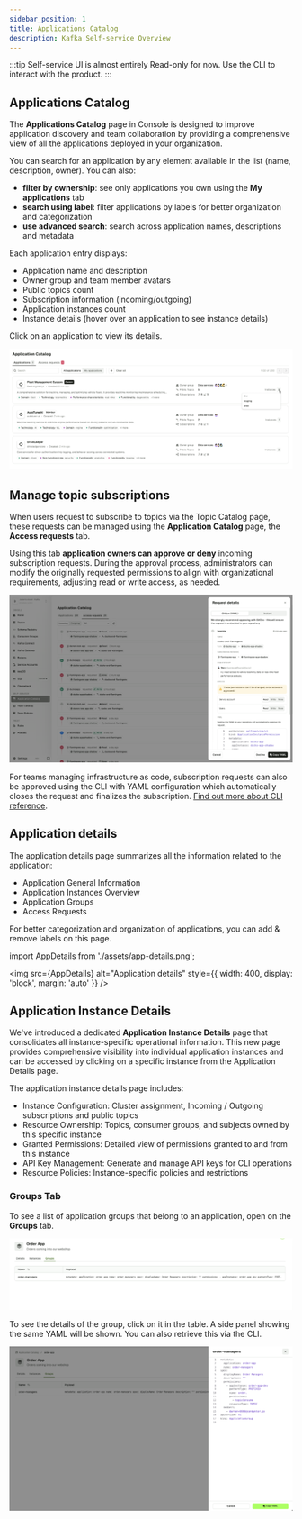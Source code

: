 ```yaml
---
sidebar_position: 1
title: Applications Catalog
description: Kafka Self-service Overview
---
```


:::tip Self-service UI is almost entirely Read-only for now. Use the CLI to interact with the product. :::

## Applications Catalog

The **Applications Catalog** page in Console is designed to improve application discovery and team collaboration by providing a comprehensive view of all the applications deployed in your organization.

You can search for an application by any element available in the list (name, description, owner). You can also:

- **filter by ownership**: see only applications you own using the **My applications** tab
- **search using label**: filter applications by labels for better organization and categorization
- **use advanced search**: search across application names, descriptions and metadata

Each application entry displays:

- Application name and description
- Owner group and team member avatars
- Public topics count
- Subscription information (incoming/outgoing)
- Application instances count
- Instance details (hover over an application to see instance details)

Click on an application to view its details.

![Application Catalog](assets/app-catalog.png)

## Manage topic subscriptions

When users request to subscribe to topics via the Topic Catalog page, these requests can be managed using the **Application Catalog** page, the **Access requests** tab.

Using this tab **application owners can approve or deny** incoming subscription requests. During the approval process, administrators can modify the originally requested permissions to align with organizational requirements, adjusting read or write access, as needed.

![Application catalog request approval](/images/changelog/platform/v34/app-catalog-request.png)

For teams managing infrastructure as code, subscription requests can also be approved using the CLI with YAML configuration which automatically closes the request and finalizes the subscription. [Find out more about CLI reference](/platform/reference/cli-reference/).

## Application details

The application details page summarizes all the information related to the application:

- Application General Information
- Application Instances Overview
- Application Groups
- Access Requests

For better categorization and organization of applications, you can add & remove labels on this page.

import AppDetails from './assets/app-details.png';

<img src={AppDetails} alt="Application details" style={{ width: 400, display: 'block', margin: 'auto' }} />

## Application Instance Details

We've introduced a dedicated **Application Instance Details** page that consolidates all instance-specific operational information. This new page provides comprehensive visibility into individual application instances and can be accessed by clicking on a specific instance from the Application Details page.

The application instance details page includes:

- Instance Configuration: Cluster assignment, Incoming / Outgoing subscriptions and public topics
- Resource Ownership: Topics, consumer groups, and subjects owned by this specific instance
- Granted Permissions: Detailed view of permissions granted to and from this instance
- API Key Management: Generate and manage API keys for CLI operations
- Resource Policies: Instance-specific policies and restrictions

### Groups Tab

To see a list of application groups that belong to an application, open on the **Groups** tab.

![Application Groups](assets/app-groups.png)

To see the details of the group, click on it in the table. A side panel showing the same YAML will be shown. You can also retrieve this via the CLI.

![Application Group Details](assets/app-group-details.png)

